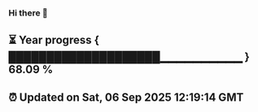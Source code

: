 ### Hi there 👋
⏳ Year progress { ████████████████████▁▁▁▁▁▁▁▁▁▁ } 68.09 %
---
⏰ Updated on Sat, 06 Sep 2025 12:19:14 GMT
---
